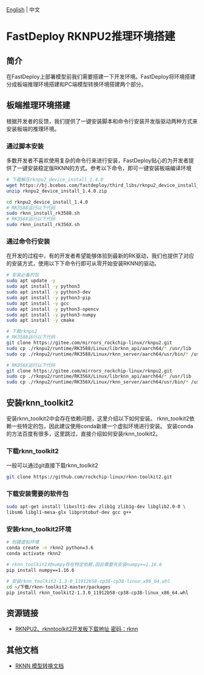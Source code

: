 [English](../../../en/faq/rknpu2/environment.md) | 中文
# FastDeploy RKNPU2推理环境搭建

## 简介

在FastDeploy上部署模型前我们需要搭建一下开发环境。FastDeploy将环境搭建分成板端推理环境搭建和PC端模型转换环境搭建两个部分。

## 板端推理环境搭建

根据开发者的反馈，我们提供了一键安装脚本和命令行安装开发版驱动两种方式来安装板端的推理环境。

### 通过脚本安装

多数开发者不喜欢使用复杂的命令行来进行安装，FastDeploy贴心的为开发者提供了一键安装稳定版RKNN的方式。参考以下命令，即可一键安装板端编译环境

```bash
# 下载解压rknpu2_device_install_1.4.0
wget https://bj.bcebos.com/fastdeploy/third_libs/rknpu2_device_install_1.4.0.zip
unzip rknpu2_device_install_1.4.0.zip

cd rknpu2_device_install_1.4.0
# RK3588运行以下代码
sudo rknn_install_rk3588.sh
# RK356X运行以下代码
sudo rknn_install_rk356X.sh
```

### 通过命令行安装

在开发的过程中，有的开发者希望能够体验到最新的RK驱动，我们也提供了对应的安装方式，使用以下下命令行即可从零开始安装RKNN的驱动。

```bash
# 安装必备的包
sudo apt update -y
sudo apt install -y python3
sudo apt install -y python3-dev
sudo apt install -y python3-pip
sudo apt install -y gcc
sudo apt install -y python3-opencv
sudo apt install -y python3-numpy
sudo apt install -y cmake

# 下载rknpu2
# RK3588运行以下代码
git clone https://gitee.com/mirrors_rockchip-linux/rknpu2.git
sudo cp ./rknpu2/runtime/RK3588/Linux/librknn_api/aarch64/* /usr/lib
sudo cp ./rknpu2/runtime/RK3588/Linux/rknn_server/aarch64/usr/bin/* /usr/bin/

# RK356X运行以下代码
git clone https://gitee.com/mirrors_rockchip-linux/rknpu2.git
sudo cp ./rknpu2/runtime/RK356X/Linux/librknn_api/aarch64/* /usr/lib
sudo cp ./rknpu2/runtime/RK356X/Linux/rknn_server/aarch64/usr/bin/* /usr/bin/
```

## 安装rknn_toolkit2

安装rknn_toolkit2中会存在依赖问题，这里介绍以下如何安装。 rknn_toolkit2依赖一些特定的包，因此建议使用conda新建一个虚拟环境进行安装。
安装conda的方法百度有很多，这里跳过，直接介绍如何安装rknn_toolkit2。

### 下载rknn_toolkit2
一般可以通过git直接下载rknn_toolkit2
```bash
git clone https://github.com/rockchip-linux/rknn-toolkit2.git
```

### 下载安装需要的软件包
```bash
sudo apt-get install libxslt1-dev zlib1g zlib1g-dev libglib2.0-0 \
libsm6 libgl1-mesa-glx libprotobuf-dev gcc g++
```

### 安装rknn_toolkit2环境
```bash
# 创建虚拟环境
conda create -n rknn2 python=3.6
conda activate rknn2

# rknn_toolkit2对numpy存在特定依赖,因此需要先安装numpy==1.16.6
pip install numpy==1.16.6

# 安装rknn_toolkit2-1.3.0_11912b58-cp38-cp38-linux_x86_64.whl
cd ~/下载/rknn-toolkit2-master/packages
pip install rknn_toolkit2-1.3.0_11912b58-cp38-cp38-linux_x86_64.whl
```

## 资源链接

* [RKNPU2、rknntoolkit2开发板下载地址 密码：rknn](https://eyun.baidu.com/s/3eTDMk6Y)

## 其他文档
- [RKNN 模型转换文档](./export.md)
